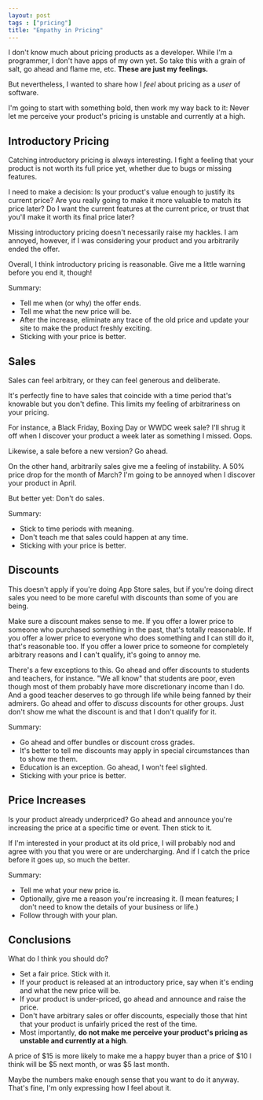 ```yaml
---
layout: post
tags : ["pricing"]
title: "Empathy in Pricing"
---
```

I don't know much about pricing products as a developer. While I'm a programmer, I don't have apps of my own yet. So take this with a grain of salt, go ahead and flame me, etc.  **These are just my feelings.**

But nevertheless, I wanted to share how I *feel* about pricing as a *user* of software.

I'm going to start with something bold, then work my way back to it: Never let me perceive your product's pricing is unstable and currently at a high.

<!--more-->

## Introductory Pricing ##

Catching introductory pricing is always interesting. I fight a feeling that your product is not worth its full price yet, whether due to bugs or missing features.

I need to make a decision: Is your product's value enough to justify its current price? Are you really going to make it more valuable to match its price later? Do I want the current features at the current price, or trust that you'll make it worth its final price later?

Missing introductory pricing doesn't necessarily raise my hackles. I am annoyed, however, if I was considering your product and you arbitrarily ended the offer.

Overall, I think introductory pricing is reasonable. Give me a little warning before you end it, though!

Summary:

* Tell me when (or why) the offer ends.
* Tell me what the new price will be.
* After the increase, eliminate any trace of the old price and update your site to make the product freshly exciting.
* Sticking with your price is better.

## Sales ##

Sales can feel arbitrary, or they can feel generous and deliberate.

It's perfectly fine to have sales that coincide with a time period that's knowable but you don't define. This limits my feeling of arbitrariness on your pricing.

For instance, a Black Friday, Boxing Day or WWDC week sale? I'll shrug it off when I discover your product a week later as something I missed. Oops.

Likewise, a sale before a new version? Go ahead.

On the other hand, arbitrarily sales give me a feeling of instability. A 50% price drop for the month of March? I'm going to be annoyed when I discover your product in April.

But better yet: Don't do sales.

Summary:

* Stick to time periods with meaning.
* Don't teach me that sales could happen at any time.
* Sticking with your price is better.

## Discounts ##

This doesn't apply if you're doing App Store sales, but if you're doing direct sales you need to be more careful with discounts than some of you are being.

Make sure a discount makes sense to me. If you offer a lower price to someone who purchased something in the past, that's totally reasonable. If you offer a lower price to everyone who does something and I can still do it, that's reasonable too. If you offer a lower price to someone for completely arbitrary reasons and I can't qualify, it's going to annoy me.

There's a few exceptions to this. Go ahead and offer discounts to students and teachers, for instance. "We all know" that students are poor, even though most of them probably have more discretionary income than I do. And a good teacher deserves to go through life while being fanned by their admirers. Go ahead and offer to *discuss* discounts for other groups. Just don't show me what the discount is and that I don't qualify for it.

Summary:

* Go ahead and offer bundles or discount cross grades.
* It's better to tell me discounts may apply in special circumstances than to show me them.
* Education is an exception. Go ahead, I won't feel slighted.
* Sticking with your price is better.

## Price Increases ##

Is your product already underpriced? Go ahead and announce you're increasing the price at a specific time or event. Then stick to it.

If I'm interested in your product at its old price, I will probably nod and agree with you that you were or are undercharging. And if I catch the price before it goes up, so much the better.

Summary:

* Tell me what your new price is.
* Optionally, give me a reason you're increasing it. (I mean features; I don't need to know the details of your business or life.)
* Follow through with your plan.

## Conclusions ##

What do I think you should do?

* Set a fair price. Stick with it.
* If your product is released at an introductory price, say when it's ending and what the new price will be.
* If your product is under-priced, go ahead and announce and raise the price.
* Don't have arbitrary sales or offer discounts, especially those that hint that your product is unfairly priced the rest of the time.
* Most importantly, **do not make me perceive your product's pricing as unstable and currently at a high**.

A price of $15 is more likely to make me a happy buyer than a price of $10 I think will be $5 next month, or was $5 last month.

Maybe the numbers make enough sense that you want to do it anyway. That's fine, I'm only expressing how I feel about it.
